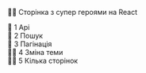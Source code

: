 🧙‍♀️ Сторінка з супер героями на React <br/>
 
🧠 1 Api  <br/>
👅 2 Пошук  <br/>
🧔 3 Пагінація <br/>
👩‍🎨 4 Зміна теми  <br/>
👨‍⚕️ 5 Кілька сторінок <br/>
